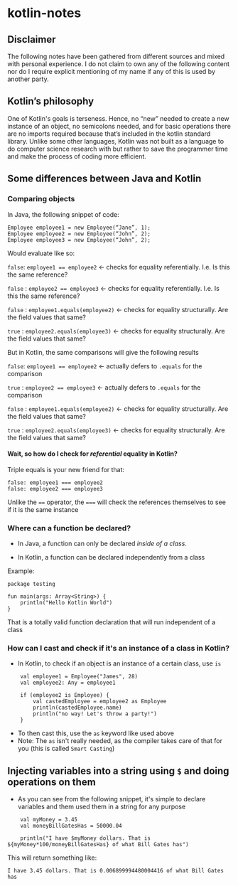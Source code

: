 # kotlin-notes

## Disclaimer

The following notes have been gathered from different sources and mixed with
personal experience. I do not claim to own any of the following content nor do I require
explicit mentioning of my name if any of this is used by another party.

## Kotlin’s philosophy

One of Kotlin's goals is terseness. Hence, no “new” needed to create a new instance of an object, no semicolons needed, and for basic operations there are no imports required because that’s included in the kotlin standard library. Unlike some other languages, Kotlin was not built as a language to do computer science research with but rather to save the programmer time and make the process of coding more efficient.

## Some differences between Java and Kotlin

### Comparing objects

In Java, the following snippet of code:

```
Employee employee1 = new Employee(“Jane”, 1);
Employee employee2 = new Employee(“John”, 2);
Employee employee3 = new Employee(“John”, 2);
```

Would evaluate like so:

`false`: `employee1 == employee2` <- checks for equality referentially. I.e. Is this the same reference?

`false` : `employee2 == employee3` <- checks for equality referentially. I.e. Is this the same reference?

`false` : `employee1.equals(employee2)` <- checks for equality structurally. Are the field values that same?

`true` : `employee2.equals(employee3)` <- checks for equality structurally. Are the field values that same?

But in Kotlin, the same comparisons will give the following results

`false`: `employee1 == employee2` <- actually defers to `.equals` for the comparison

`true` : `employee2 == employee3` <- actually defers to `.equals` for the comparison

`false` : `employee1.equals(employee2)` <- checks for equality structurally. Are the field values that same?

`true` : `employee2.equals(employee3)` <- checks for equality structurally. Are the field values that same?

#### Wait, so how do I check for *referential* equality in Kotlin?

Triple equals is your new friend for that:

```
false: employee1 === employee2
false: employee2 === employee3
```

Unlike the `==` operator, the `===` will check the references themselves to see if
it is the same instance

### Where can a function be declared?

- In Java, a function can only be declared *inside of a class*. 

- In Kotlin, a function can be declared independently from a class

Example:

```
package testing

fun main(args: Array<String>) {
    println("Hello Kotlin World")
}
```

That is a totally valid function declaration that will run independent of a class

### How can I cast and check if it's an instance of a class in Kotlin?

- In Kotlin, to check if an object is an instance of a certain class, use `is`

```
    val employee1 = Employee("James", 28)
    val employee2: Any = employee1

    if (employee2 is Employee) {
        val castedEmployee = employee2 as Employee
        println(castedEmployee.name)
        println("no way! Let's throw a party!")
    }
```

- To then cast this, use the `as` keyword like used above
- Note: The `as` isn't really needed, as the compiler takes care of that for you (this is called `Smart Casting`)

## Injecting variables into a string using `$` and doing operations on them

- As you can see from the following snippet, it's simple to declare variables and them used them
in a string for any purpose

```
    val myMoney = 3.45
    val moneyBillGatesHas = 50000.04

    println("I have $myMoney dollars. That is ${myMoney*100/moneyBillGatesHas} of what Bill Gates has")
```

This will return something like:

`I have 3.45 dollars. That is 0.006899994480004416 of what Bill Gates has`
